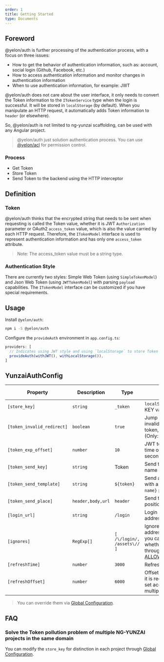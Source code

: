 ```yaml
---
order: 1
title: Getting Started
type: Documents
---
```


## Foreword

@yelon/auth is further processing of the authentication process, with a focus on three issues:

+ How to get the behavior of authentication information, such as: account, social login (Github, Facebook, etc.)
+ How to access authentication information and monitor changes in authentication information
+ When to use authentication information, for example: JWT

@yelon/auth does not care about the user interface, it only needs to convert the Token information to the `ITokenService` type when the login is successful. It will be stored in `localStorage` (by default). When you manipulate an HTTP request, it automatically adds Token information to `header` (or elsewhere).

So, @yelon/auth is not limited to ng-yunzai scaffolding, can be used with any Angular project.

> @yelon/auth just solution authentication process. You can use [@yelon/acl](/acl) for permission control.

### Process

- Get Token
- Store Token
- Send Token to the backend using the HTTP interceptor

## Definition

### Token

@yelon/auth thinks that the encrypted string that needs to be sent when requesting is called the Token value, whether it is JWT `Authorization` parameter or OAuth2 `access_token` value, which is also the value carried by each HTTP request. Therefore, the `ITokenModel` interface is used to represent authentication information and has only one `access_token` attribute.

> Note: The access_token value must be a string type.

### Authentication Style

There are currently two styles: Simple Web Token (using `SimpleTokenModel`) and Json Web Token (using `JWTTokenModel`) with parsing `payload` capabilities. The `ITokenModel` interface can be customized if you have special requirements.

## Usage

Install `@yelon/auth`:

```bash
npm i -S @yelon/auth
```

Configure the `provideAuth` environment in `app.config.ts`:

```typescript
providers: [
  // Indicates using JWT style and using `localStorage` to store Token
  provideAuth(withJWT(), withLocalStorage()),
]
```

## YunzaiAuthConfig

| Property | Description | Type | Default | Global Config |
|----------|-------------|------|---------|---------------|
| `[store_key]` | `string` | `_token` | `localStorage` storage KEY value | ✅ |
| `[token_invalid_redirect]` | `boolean` | `true` | Jump to login page if invalid, includs: invalid token, token expired (Only: JWT) | ✅ |
| `[token_exp_offset]` | `number` | `10` | JWT token expiration time offset value (unit: second) | ✅ |
| `[token_send_key]` | `string` | Token | Send token parameter name | ✅ |
| `[token_send_template]` | `string` | `${token}` | Send a token template with a `${property name}` placeholder | ✅ |
| `[token_send_place]` | `header,body,url` | `header` | Send token parameter position | ✅ |
| `[login_url]` | `string` | `/login` | Login page routing address | ✅ |
| `[ignores]` | `RegExp[]` | `[ /\/login/, /assets\// ]` | Ignore the list of URL addresses. In addition, you can also control whether to ignore through [ALLOW_ANONYMOUS](/auth/qa/en). | ✅ |
| `[refreshTime]` | `number` | `3000` | Refresh time (unit: ms) | ✅ |
| `[refreshOffset]` | `number` | `6000` | Offset value (unit: ms), it is recommended to set according to the multiple of `refreshTime` | ✅ |

> You can override them via [Global Configuration](/docs/global-config).

## FAQ

### Solve the Token pollution problem of multiple NG-YUNZAI projects in the same domain

You can modify the `store_key` for distinction in each project through [Global Configuration](/docs/global-config).
